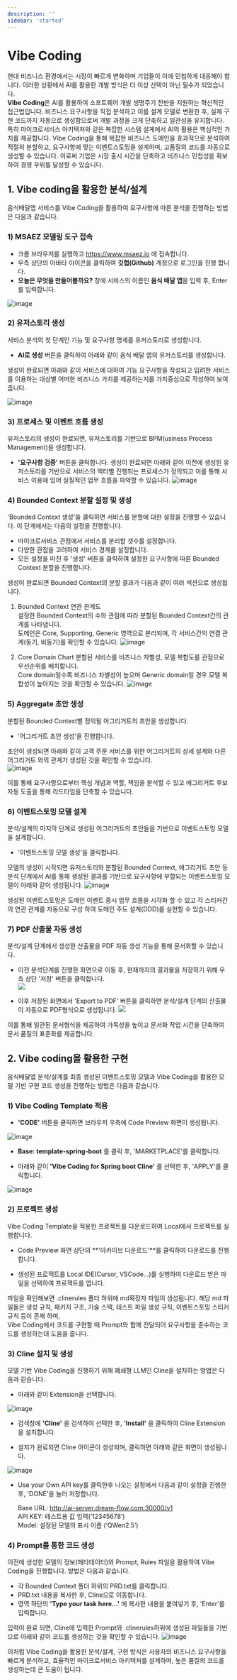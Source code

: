 ```yaml
---
description: ''
sidebar: 'started'
---
```

# Vibe Coding

현대 비즈니스 환경에서는 시장이 빠르게 변화하며 기업들이 이에 민첩하게 대응해야 합니다. 이러한 상황에서 AI를 활용한 개발 방식은 더 이상 선택이 아닌 필수가 되었습니다.<br>
**Vibe Coding**은 AI를 활용하여 소프트웨어 개발 생명주기 전반을 지원하는 혁신적인 접근법입니다. 비즈니스 요구사항을 직접 분석하고 이를 설계 모델로 변환한 후, 실제 구현 코드까지 자동으로 생성함으로써 개발 과정을 크게 단축하고 일관성을 유지합니다.<br>
특히 마이크로서비스 아키텍처와 같은 복잡한 시스템 설계에서 AI의 활용은 핵심적인 가치를 제공합니다. Vibe Coding을 통해 복잡한 비즈니스 도메인을 효과적으로 분석하여 적절히 분할하고, 요구사항에 맞는 이벤트스토밍을 설계하며, 고품질의 코드를 자동으로 생성할 수 있습니다. 이로써 기업은 시장 출시 시간을 단축하고 비즈니스 민첩성을 확보하여 경쟁 우위를 달성할 수 있습니다.<br>

## 1. Vibe coding을 활용한 분석/설계
음식배달앱 서비스를 Vibe Coding을 활용하여 요구사항에 따른 분석을 진행하는 방법은 다음과 같습니다.

### 1) MSAEZ 모델링 도구 접속
- 크롬 브라우저를 실행하고 https://www.msaez.io 에 접속합니다.
- 우측 상단의 아바타 아이콘을 클릭하여 **깃헙(Github)** 계정으로 로그인을 진행 합니다.
- **오늘은 무엇을 만들어볼까요?** 창에 서비스의 이름인 **음식 배달 앱**을 입력 후, Enter를 입력합니다.

![image](../../src/img/vibe-coding/1.msaez-ai-분석.png)

### 2) 유저스토리 생성
서비스 분석의 첫 단계인 기능 및 요구사항 명세를 유저스토리로 생성합니다.
- **AI로 생성** 버튼을 클릭하여 아래와 같이 음식 배달 앱의 유저스토리를 생성합니다.

생성이 완료되면 아래와 같이 서비스에 대하여 기능 요구사항을 작성되고 입려한 서비스를 이용하는 대상별 어떠한 비즈니스 가치를 제공하는지를 가치중심으로 작성하여 보여줍니다.

![image](../../src/img/vibe-coding/2.user-story.png)

### 3) 프로세스 및 이벤트 흐름 생성
유저스토리의 생성이 완료되면, 유저스토리를 기반으로 BPM(usiness Process Management)을 생성합니다.
- **'요구사항 검증'** 버튼을 클릭합니다.
생성이 완료되면 아래와 같이 이전에 생성된 유저스토리를 기반으로 서비스의 액터별 진행되는 프로세스가 정의되고 이를 통해 서비스 이용에 있어 실질적인 업무 흐름을 파악할 수 있습니다.
![image](../../src/img/vibe-coding/3.bpm.png)

### 4) Bounded Context 분할 설정 및 생성
'Bounded Context 생성'을 클릭하면 서비스를 분할에 대한 설정을 진행할 수 있습니다. 이 단계에서는 다음의 설정을 진행합니다.
- 마이크로서비스 관점에서 서비스를 분리할 갯수를 설정합니다.
- 다양한 관점을 고려하여 서비스 경계를 설정합니다.
- 모든 설정을 마친 후 '생성' 버튼을 클릭하여 설정한 요구사항에 따른 Bounded Context 분할을 진행합니다.

생성이 완료되면 Bounded Context의 분할 결과가 다음과 같이 여러 섹션으로 생성됩니다.

1. Bounded Context 연관 관계도 <br>
    설정한 Bounded Context의 수와 관점에 따라 분할된 Bounded Context간의 관계를 나타냅니다. <br>
    도메인은 Core, Supporting, Generic 영역으로 분리되며, 각 서비스간의 연결 관계(동기, 비동기)를 확인할 수 있습니다.
![image](../../src/img/vibe-coding/4.bc연관-관계도.png)

2. Core Domain Chart
    분할된 서비스를 비즈니스 차별성, 모델 복합도를 관점으로 우선순위를 배치합니다. <br>
    Core domain일수록 비즈니스 차별성이 높으며 Generic domain일 경우 모델 복합성이 높아지는 것을 확인할 수 있습니다.
![image](../../src/img/vibe-coding/5.코어-도메인-차트.png)

### 5) Aggregate 초안 생성
분할된 Bounded Context별 정의될 어그리거트의 초안을 생성합니다. 
- '어그리거트 초안 생성'을 진행합니다. <br>

초안이 생성되면 아래와 같이 고객 주문 서비스를 위한 어그리거트의 상세 설계와 다른 어그리거트 와의 관계가 생성된 것을 확인할 수 있습니다.<br>
![image](../../src/img/vibe-coding/6.어그리거트초안.png)

이를 통해 요구사항으로부터 핵심 개념과 역할, 책임을 분석할 수 있고 애그리거트 후보 자동 도출을 통해 리드타임을 단축할 수 있습니다.

### 6) 이벤트스토밍 모델 설계
분석/설계의 마지막 단계로 생성된 어그리거트의 초안들을 기반으로 이벤트스토밍 모델을 설계합니다.
- '이벤트스토밍 모델 생성'을 클릭합니다. <br>

모델의 생성이 시작되면 유저스토리와 분할된 Bounded Context, 애그리거트 초안 등 분석 단계에서 AI를 통해 생성된 결과를 기반으로 요구사항에 부합되는 이벤트스토밍 모델이 아래와 같이 생성됩니다.
![image](../../src/img/vibe-coding/7.이벤트스토밍.png)

생성된 이벤트스토밍은 도메인 이벤트 중시 업무 흐름을 시각화 할 수 있고 각 스티커간의 연관 관계를 자동으로 구성 하여 도메인 주도 설계(DDD)를 실현할 수 있습니다.

### 7) PDF 산출물 자동 생성
분석/설계 단계에서 생성한 산출물을 PDF 자동 생성 기능을 통해 문서화할 수 있습니다.

- 이전 분석단계를 진행한 화면으로 이동 후, 현재까지의 결과물을 저장하기 위해 우측 상단 '저장' 버튼을 클릭합니다. <br>
![](../../src/img/vibe-coding/13.pdf.png)

- 이후 저장된 화면에서 'Export to PDF' 버튼을 클릭하면 분석/설계 단계의 산출물이 자동으로 PDF형식으로 생성됩니다.
![](../../src/img/vibe-coding/14.pdf산출물.png)

이를 통해 일관된 문서형식을 제공하여 가독성을 높이고 문서화 작업 시간을 단축하여 문서 품질의 표준화를 제공합니다.

## 2. Vibe coding을 활용한 구현
음식배달앱 분석/살계를 최종 생성된 이벤트스토밍 모델과 Vibe Coding을 활용한 모델 기반 구현 코드 생성을 진행하는 방법은 다음과 같습니다.

### 1) Vibe Coding Template 적용
- **'CODE'** 버튼을 클릭하면 브라우저 우측에 Code Preview 화면이 생성됩니다.

![image](../../src/img/vibe-coding/9.code-preview.png)
- **Base: template-spring-boot** 를 클릭 후, 'MARKETPLACE'를 클릭합니다.

- 아래와 같이  **'Vibe Coding for Spring boot Cline'** 를 선택한 후, 'APPLY'를 클릭합니다.

![image](../../src/img/vibe-coding/8.마켓플레이스.png)

### 2) 프로젝트 생성
Vibe Coding Template을 적용한 프로젝트를 다운로드하여 Local에서 프로젝트를 실행합니다.

- Code Preview 화면 상단의 **'아카이브 다운로드'**를 클릭하여 다운로드를 진행합니다.

- 생성된 프로젝트를 Local IDE(Cursor, VSCode...)를 실행하여 다운로드 받은 파일을 선택하여 프로젝트를 엽니다.

파일을 확인해보면 .clinerules 폴더 하위에 md확장자 파일이 생성됩니다.
해당 md 파일들은 생성 규칙, 패키지 구조, 기술 스택, 테스트 파일 생성 규칙, 이벤트스토밍 스티커 규칙 등이 존재 하며, <br>
Vibe Coding에서 코드를 구현할 때 Prompt와 함께 전달되어 요구사항을 준수하는 코드를 생성하는데 도움을 줍니다.

### 3) Cline 설치 및 생성
모델 기반 Vibe Coding을 진행하기 위해 폐쇄형 LLM인 Cline을 설치하는 방법은 다음과 같습니다.

- 아래와 같이 Extension을 선택합니다.

![image](../../src/img/vibe-coding/10.Extension설정.png)

- 검색창에 **'Cline'** 을 검색하여 선택한 후, **'Install'** 을 클릭하여 Cline Extension을 설치합니다.

- 설치가 완료되면 Cline 아이콘이 생성되며, 클릭하면 아래와 같은 화면이 생성됩니다.

![image](../../src/img/vibe-coding/11.Cline.png)

- Use your Own API key를 클릭한후 나오는 설정에서 다음과 같이 설정을 진행한 후, 'DONE'을 눌러 저장합니다.

    Base URL: http://ai-server.dream-flow.com:30000/v1 <br>
    API KEY: 테스트용 값 입력(‘12345678’) <br>
    Model: 설정된 모델의 표시 이름 (‘QWen2.5’) <br>

### 4) Prompt를 통한 코드 생성
이전에 생성한 모델의 정보(메타데이터)와 Prompt, Rules 파일을 활용하여 Vibe Coding을 진행합니다. 방법은 다음과 같습니다.

- 각 Bounded Context 폴더 하위의 PRD.txt를 클릭합니다.
- PRD.txt 내용을 복사한 후, Cline으로 이동합니다.
- 영역 하단의 **'Type your task here...'** 에 복사한 내용을 붙여넣기 후, 'Enter'를 입력합니다.

입력이 완료 되면, Cline에 입력한 Prompt와 .clinerules하위에 생성된 파일들을 기반으로 아래와 같이 코드를 생성하는 것을 확인할 수 있습니다.
![image](../../src/img/vibe-coding/12.코드생성.png)

이처럼 Vibe Coding을 활용한 분석/설계, 구현 방식은 사용자의 비즈니스 요구사항을 빠르게 분석하고, 효율적인 마이크로서비스 아키텍처를 설계하며, 높은 품질의 코드를 생성하는데 큰 도움이 됩니다. <br>

